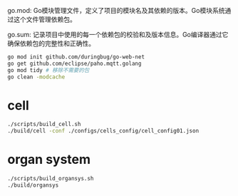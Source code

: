 go.mod: Go模块管理文件，定义了项目的模块名及其依赖的版本。Go模块系统通过这个文件管理依赖包。

go.sum: 记录项目中使用的每一个依赖包的校验和及版本信息。Go编译器通过它确保依赖包的完整性和正确性。

```bash
go mod init github.com/duringbug/go-web-net
go get github.com/eclipse/paho.mqtt.golang
go mod tidy # 移除不需要的包
go clean -modcache
```

# cell 

```bash
./scripts/build_cell.sh 
./build/cell -conf ./configs/cells_config/cell_config01.json 
```

# organ system
```bash
./scripts/build_organsys.sh 
./build/organsys
```

